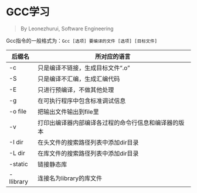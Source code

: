 # GCC学习

> By Leonezhurui, Software Engineering



Gcc指令的一般格式为：`Gcc [选项] 要编译的文件 [选项] [目标文件]`

| 后缀名    | 所对应的语言                                         |
| --------- | ---------------------------------------------------- |
| -c        | 只是编译不链接，生成目标文件“.o”                     |
| -S        | 只是编译不汇编，生成汇编代码                         |
| -E        | 只进行预编译，不做其他处理                           |
| -g        | 在可执行程序中包含标准调试信息                       |
| -o file   | 把输出文件输出到file里                               |
| -v        | 打印出编译器内部编译各过程的命令行信息和编译器的版本 |
| -I dir    | 在头文件的搜索路径列表中添加dir目录                  |
| -L dir    | 在库文件的搜索路径列表中添加dir目录                  |
| -static   | 链接静态库                                           |
| -llibrary | 连接名为library的库文件                              |